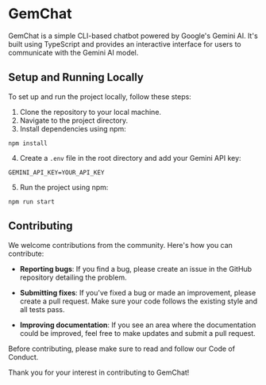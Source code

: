 # GemChat

GemChat is a simple CLI-based chatbot powered by Google's Gemini AI. It's built using TypeScript and provides an interactive interface for users to communicate with the Gemini AI model.

## Setup and Running Locally

To set up and run the project locally, follow these steps:

1. Clone the repository to your local machine.
2. Navigate to the project directory.
3. Install dependencies using npm:
```
npm install
```

4. Create a `.env` file in the root directory and add your Gemini API key:
```
GEMINI_API_KEY=YOUR_API_KEY
```

5. Run the project using npm:
```
npm run start
```

## Contributing

We welcome contributions from the community. Here's how you can contribute:

- **Reporting bugs**: If you find a bug, please create an issue in the GitHub repository detailing the problem.

- **Submitting fixes**: If you've fixed a bug or made an improvement, please create a pull request. Make sure your code follows the existing style and all tests pass.

- **Improving documentation**: If you see an area where the documentation could be improved, feel free to make updates and submit a pull request.

Before contributing, please make sure to read and follow our Code of Conduct.

Thank you for your interest in contributing to GemChat!
